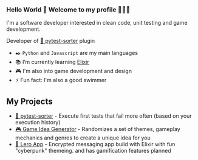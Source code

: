 ### Hello World 👋 Welcome to my profile 👨🏻‍💻

I'm a software developer interested in clean code, unit testing and game development.

Developer of [🧩 pytest-sorter](https://github.com/AndreMicheletti/pytest-sorter) plugin

- ✒️ `Python` and `Javascript` are my main languages
- 📚 I’m currently learning [Elixir](https://elixir-lang.org/)
- 🎮 I'm also into game development and design
- ⚡ Fun fact: I'm also a good swimmer 

## My Projects

- [🧩 pytest-sorter](https://github.com/AndreMicheletti/pytest-sorter) - Execute first tests that fail more often (based on your execution history)
- [🎮 Game Idea Generator](https://andremicheletti.github.io/game-idea-generator) - Randomizes a set of themes, gameplay mechanics and genres to create a unique idea for you
- [🔐 Lero App](https://andremicheletti.github.io/lero-app) - Encrypted messaging app build with Elixir with fun "cyberpunk" themeing. and has gamification features planned
